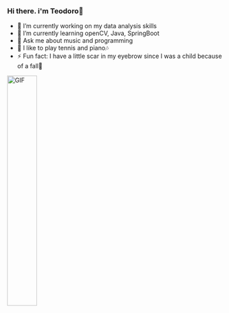 ### Hi there. i'm Teodoro👋


<!-- **Teodoro-lab/Teodoro-lab** is a ✨ _special_ ✨ repository because its `README.md` (this file) appears on your GitHub profile.

Here are some ideas to get you started: -->

 - 🔭 I’m currently working on my data analysis skills
- 🌱 I’m currently learning openCV, Java, SpringBoot
- 💬 Ask me about music and programming
- :tennis: I like to play tennis and piano:notes:
- ⚡ Fun fact: I have a little scar in my eyebrow since I was a child because of a fall:bicyclist:



<!-- gif made by Winston Duke -->
<img align="middle" height="auto" width="37%" alt="GIF" src="https://media.giphy.com/media/3o6UBedJJfaxXHvZyU/giphy.gif"/>
